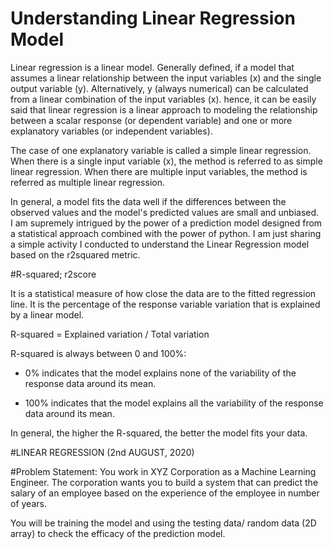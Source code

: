 # Understanding Linear Regression Model
Linear regression is a linear model. Generally defined, if a model that assumes a linear relationship between the input variables (x) and the single output variable (y). Alternatively, y (always numerical) can be calculated from a linear combination of the input variables (x). hence, it can be easily said that linear regression is a linear approach to modeling the relationship between a scalar response (or dependent variable) and one or more explanatory variables (or independent variables).

The case of one explanatory variable is called a simple linear regression. When there is a single input variable (x), the method is referred to as simple linear regression. When there are multiple input variables, the method is referred as multiple linear regression.

In general, a model fits the data well if the differences between the observed values and the model's predicted values are small and unbiased. 
I am supremely intrigued by the power of a prediction model designed from a statistical approach combined with the power of python. I am just sharing a simple activity I conducted to understand the Linear Regression model based on the r2squared metric.

#R-squared; r2score

It is a statistical measure of how close the data are to the fitted regression line. It is the percentage of the response variable variation that is explained by a linear model. 

R-squared = Explained variation / Total variation

R-squared is always between 0 and 100%:

- 0% indicates that the model explains none of the variability of the response data around its mean.

- 100% indicates that the model explains all the variability of the response data around its mean.

In general, the higher the R-squared, the better the model fits your data. 

#LINEAR REGRESSION (2nd AUGUST, 2020)

#Problem Statement: 
You work in XYZ Corporation as a Machine Learning Engineer. The corporation wants you to build a system that can predict the salary of an employee based on the experience of the employee in number of years. 

You will be training the model and using the testing data/ random data (2D array) to check the efficacy of the prediction model.
